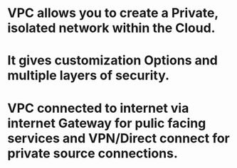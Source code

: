# VPC allows you to create a Private, isolated network within the Cloud.
# It gives customization Options and multiple layers of security.
# VPC connected to internet via internet Gateway for pulic facing services and VPN/Direct connect for private source connections.
